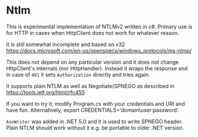 # Ntlm
This is experimental implementation of NTLMv2 written in c#.
Primary use is for HTTP in cases when HttpClient does not work for whatever reason. 

It is still somewhat incomplete and based on v32 https://docs.microsoft.com/en-us/openspecs/windows_protocols/ms-nlmp/

This does not depend on any particular version and it does not change HttpClient's internals (nor HttpHandler).
Instead it wraps the response and in case of `401` it sets `Authorization` directly and tries again.

It supports plain NTLM as well as Negotiate/SPNEGO as described in https://tools.ietf.org/html/rfc455

If you want to try it, modify Program.cs with your credentials and URI and have fun.
Alternatively, export CREDENTIALS='domain\user:password'. 

`AsnWriter` was added in .NET 5.0 and it is used to write SPNEGO header. Plain NTLM should work without it e.g. be portable to older .NET version. 
